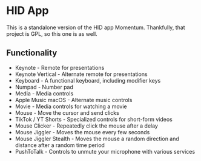 # HID App

This is a standalone version of the HID app Momentum. Thankfully, that project is GPL, so this one is as well.

## Functionality

* Keynote - Remote for presentations
* Keynote Vertical - Alternate remote for presentations
* Keyboard - A functional keyboard, including modifier keys
* Numpad - Number pad
* Media - Media controls
* Apple Music macOS - Alternate music controls
* Movie - Media controls for watching a movie
* Mouse - Move the cursor and send clicks
* TikTok / YT Shorts - Specialized controls for short-form videos
* Mouse Clicker - Repeatedly click the mouse after a delay
* Mouse Jiggler - Moves the mouse every few seconds
* Mouse Jiggler Stealth - Moves the mouse a random direction and distance after a random time period
* PushToTalk - Controls to unmute your microphone with various services
